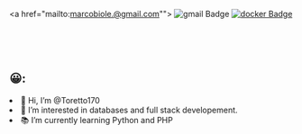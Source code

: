 <div id="header" align="center">
</div>

  <a href="www.linkedin.com/in/marco-bioletto">
 </a>
 
  <a href="mailto:marcobiole.@gmail.com"">
   <img src=" https://img.shields.io/badge/gmail-red?style=for-the-badge&logo=gmail&logoColor=white"
    alt="gmail Badge" />
  </a>
  <a href="https://hub.docker.com/u/pacchio1">
    <img src="https://img.shields.io/badge/Docker-blue?style=for-the-badge&logo=docker&logoColor=white"
      alt="docker Badge" />
  </a>

</div>
<div align="center">
  <img src="https://komarev.com/ghpvc/?username=pacchio1&style=flat-square&color=blueviolet" alt="" />
</div>
<br><br><br>
<div id="about">
  <h2> 😀:</h2>
  <li>👋 Hi, I’m @Toretto170<br /></li>
  <li>👀 I’m interested in databases and full stack developement.<br /></li>
  <li>📚 I’m currently learning Python and PHP<br /></li>
 
 

